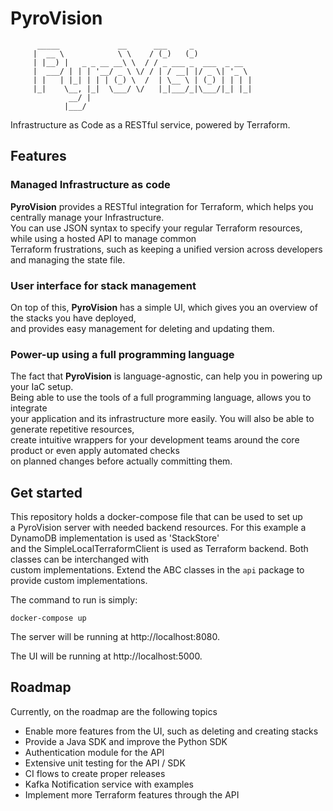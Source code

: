 
# PyroVision  
  
```text  
      _____             __      ___     _             
     |  __ \            \ \    / (_)   (_)            
     | |__) |   _ _ __ __\ \  / / _ ___ _  ___  _ __  
     |  ___/ | | | '__/ _ \ \/ / | / __| |/ _ \| '_ \ 
     | |   | |_| | | | (_) \  /  | \__ \ | (_) | | | |
     |_|    \__, |_|  \___/ \/   |_|___/_|\___/|_| |_|
             __/ |                                    
            |___/
```  
Infrastructure as Code as a RESTful service, powered by Terraform.  
  
## Features  
  
### Managed Infrastructure as code  
  
**PyroVision** provides a RESTful integration for Terraform, which helps you centrally manage your Infrastructure.  
You can use JSON syntax to specify your regular Terraform resources, while using a hosted API to manage common   
Terraform frustrations, such as keeping a unified version across developers and managing the state file.  
  
### User interface for stack management  
  
On top of this, **PyroVision** has a simple UI, which gives you an overview of the stacks you have deployed,  
and provides easy management for deleting and updating them.  
  
### Power-up using a full programming language  
  
The fact that **PyroVision** is language-agnostic, can help you in powering up your IaC setup.  
Being able to use the tools of a full programming language, allows you to integrate   
your application and its infrastructure more easily. You will also be able to generate repetitive resources,   
create intuitive wrappers for your development teams around the core product or even apply automated checks   
on planned changes before actually committing them.  
  
## Get started  
  
This repository holds a docker-compose file that can be used to set up   
a PyroVision server with needed backend resources. For this example a DynamoDB implementation is used as 'StackStore'  
and the SimpleLocalTerraformClient is used as Terraform backend. Both classes can be interchanged with   
custom implementations. Extend the ABC classes in the `api` package to provide custom implementations.  
  
The command to run is simply:  
```  
docker-compose up  
```  
The server will be running at http://localhost:8080.  
  
The UI will be running at http://localhost:5000.  
  
## Roadmap  
  
Currently, on the roadmap are the following topics  
* Enable more features from the UI, such as deleting and creating stacks  
* Provide a Java SDK and improve the Python SDK  
* Authentication module for the API   
* Extensive unit testing for the API / SDK  
* CI flows to create proper releases  
* Kafka Notification service with examples  
* Implement more Terraform features through the API